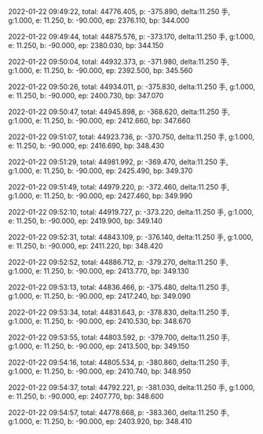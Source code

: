 2022-01-22 09:49:22, total: 44776.405, p: -375.890, delta:11.250 手, g:1.000, e: 11.250, b: -90.000, ep: 2376.110, bp: 344.000

2022-01-22 09:49:44, total: 44875.576, p: -373.170, delta:11.250 手, g:1.000, e: 11.250, b: -90.000, ep: 2380.030, bp: 344.150

2022-01-22 09:50:04, total: 44932.373, p: -371.980, delta:11.250 手, g:1.000, e: 11.250, b: -90.000, ep: 2392.500, bp: 345.560

2022-01-22 09:50:26, total: 44934.011, p: -375.830, delta:11.250 手, g:1.000, e: 11.250, b: -90.000, ep: 2400.730, bp: 347.070

2022-01-22 09:50:47, total: 44945.898, p: -368.620, delta:11.250 手, g:1.000, e: 11.250, b: -90.000, ep: 2412.660, bp: 347.660

2022-01-22 09:51:07, total: 44923.736, p: -370.750, delta:11.250 手, g:1.000, e: 11.250, b: -90.000, ep: 2416.690, bp: 348.430

2022-01-22 09:51:29, total: 44981.992, p: -369.470, delta:11.250 手, g:1.000, e: 11.250, b: -90.000, ep: 2425.490, bp: 349.370

2022-01-22 09:51:49, total: 44979.220, p: -372.460, delta:11.250 手, g:1.000, e: 11.250, b: -90.000, ep: 2427.460, bp: 349.990

2022-01-22 09:52:10, total: 44919.727, p: -373.220, delta:11.250 手, g:1.000, e: 11.250, b: -90.000, ep: 2419.900, bp: 349.140

2022-01-22 09:52:31, total: 44843.109, p: -376.140, delta:11.250 手, g:1.000, e: 11.250, b: -90.000, ep: 2411.220, bp: 348.420

2022-01-22 09:52:52, total: 44886.712, p: -379.270, delta:11.250 手, g:1.000, e: 11.250, b: -90.000, ep: 2413.770, bp: 349.130

2022-01-22 09:53:13, total: 44836.466, p: -375.480, delta:11.250 手, g:1.000, e: 11.250, b: -90.000, ep: 2417.240, bp: 349.090

2022-01-22 09:53:34, total: 44831.643, p: -378.830, delta:11.250 手, g:1.000, e: 11.250, b: -90.000, ep: 2410.530, bp: 348.670

2022-01-22 09:53:55, total: 44803.592, p: -379.700, delta:11.250 手, g:1.000, e: 11.250, b: -90.000, ep: 2413.500, bp: 349.150

2022-01-22 09:54:16, total: 44805.534, p: -380.860, delta:11.250 手, g:1.000, e: 11.250, b: -90.000, ep: 2410.740, bp: 348.950

2022-01-22 09:54:37, total: 44792.221, p: -381.030, delta:11.250 手, g:1.000, e: 11.250, b: -90.000, ep: 2407.770, bp: 348.600

2022-01-22 09:54:57, total: 44778.668, p: -383.360, delta:11.250 手, g:1.000, e: 11.250, b: -90.000, ep: 2403.920, bp: 348.410